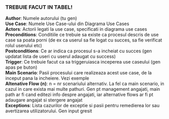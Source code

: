 ### TREBUIE FACUT IN TABEL!

**Author**: Numele autorului (tu gen) <br />
**Use Case**: Numele Use Case-ului din Diagrama Use Cases <br />
**Actors**: Actorii legati la use case, specificati in diagrama use cases <br />
**Preconditions**: Conditiile ce trebuie sa existe ca procesul descris de use case sa poata porni (de ex ca userul sa fie logat cu succes, sa fie verificat rolul userului etc) <br />
**Postconditions**: Ce ar indica ca procesul s-a incheiat cu succes (gen updatat lista de useri cu userul adaugat cu success) <br />
**Trigger**: Ce trebuie facut ca sa triggeruiasca inceperea use caseului (gen apas pe buton) <br />
**Main Scenario**: Pasii procesului care realizeaza acest use case, de la inceput pana la incheiere. Vezi exemple <br />
**Altenative Flow (n)**: n = nr scenariului alternativ. La fel ca main scenario, in cazul in care exista mai multe pathuri. Gen pt management angajati, main path ar fi cand editezi info despre angajati, iar alternative flows ar fi pt adaugare angajat si stergere angajat  <br />
**Exceptions**: Lista cazurilor de exceptie si pasii pentru remedierea lor sau avertizarea utilizatorului. Gen input gresit

